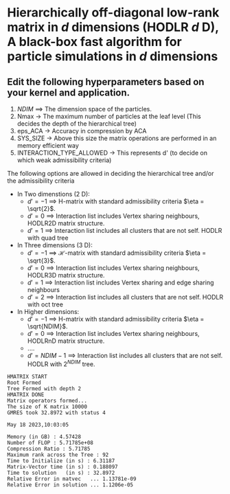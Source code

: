 # Hierarchically off-diagonal low-rank matrix in $d$ dimensions (HODLR $d$ D), A black-box fast algorithm for particle simulations in $d$ dimensions
## Edit the following hyperparameters based on your kernel and application.    
1) $NDIM$ $\implies$ The dimension space of the particles.  
1) Nmax -> The maximum number of particles at the leaf level (This decides the depth of the hierarchical tree)  
3) eps_ACA -> Accuracy in compression by ACA  
4) SYS_SIZE -> Above this size the matrix operations are performed in an memory efficient way   
5) INTERACTION_TYPE_ALLOWED -> This represents d' (to decide on which weak admissibility criteria)   
      
The following options are allowed in deciding the hierarchical tree and/or the admissibility criteria   
- In Two dimenstions ($2$ D):  
    * $d' = -1$ $\implies$ H-matrix with standard admissibility criteria $\eta = \sqrt{2}$.
    * $d' = 0$ $\implies$ Interaction list includes Vertex sharing neighbours, HODLR2D matrix structure.
    * $d' = 1$ $\implies$ Interaction list includes all clusters that are not self. HODLR with quad tree 
- In Three dimensions ($3$ D):
    * $d' = -1$ $\implies$ $\mathcal{H}$-matrix with standard admissibility criteria $\eta = \sqrt{3}$.
    * $d' = 0$ $\implies$ Interaction list includes Vertex sharing neighbours, HODLR3D matrix structure.
    * $d' = 1$ $\implies$ Interaction list includes Vertex sharing and edge sharing neighbours
    * $d' = 2$ $\implies$ Interaction list includes all clusters that are not self. HODLR with oct tree    
- In Higher dimensions:    
    * $d' = -1$ $\implies$ H-matrix with standard admissibility criteria $\eta = \sqrt{NDIM}$.
    * $d' = 0$ $\implies$ Interaction list includes Vertex sharing neighbours, HODLRnD matrix structure.
    * ....
    * $d' = NDIM-1$ $\implies$ Interaction list includes all clusters that are not self. HODLR with $2^{NDIM}$ tree.
```
HMATRIX START
Root Formed
Tree Formed with depth 2
HMATRIX DONE
Matrix operators formed...
The size of K matrix 10000
GMRES took 32.8972 with status 4

May 18 2023,10:03:05

Memory (in GB) : 4.57428
Number of FLOP : 5.71785e+08
Compression Ratio : 5.71785
Maximum rank across the Tree : 92
Time to Initialize (in s) : 6.31187
Matrix-Vector time (in s) : 0.188097
Time to solution   (in s) : 32.8972
Relative Error in matvec   ... 1.13781e-09
Relative Error in solution ... 1.1206e-05
```
